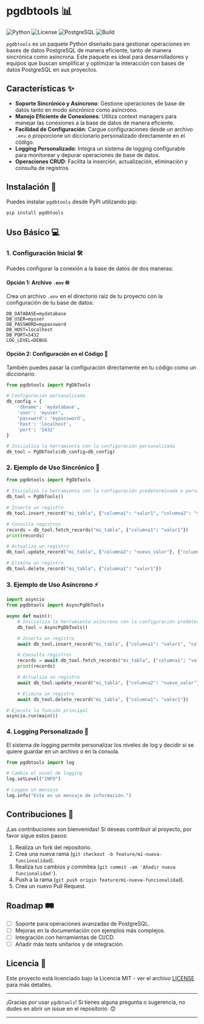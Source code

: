 # pgdbtools 📊

![Python](https://img.shields.io/badge/python-3.8%2B-blue)
![License](https://img.shields.io/badge/license-MIT-green)
![PostgreSQL](https://img.shields.io/badge/postgresql-✔️-blue)
![Build](https://img.shields.io/badge/build-passing-brightgreen)

`pgdbtools` es un paquete Python diseñado para gestionar operaciones en bases de datos PostgreSQL de manera eficiente, tanto de manera sincrónica como asíncrona. Este paquete es ideal para desarrolladores y equipos que buscan simplificar y optimizar la interacción con bases de datos PostgreSQL en sus proyectos.

## Características ✨

- **Soporte Sincrónico y Asíncrono**: Gestione operaciones de base de datos tanto en modo sincrónico como asíncrono.
- **Manejo Eficiente de Conexiones**: Utiliza context managers para manejar las conexiones a la base de datos de manera eficiente.
- **Facilidad de Configuración**: Cargue configuraciones desde un archivo `.env` o proporcione un diccionario personalizado directamente en el código.
- **Logging Personalizado**: Integra un sistema de logging configurable para monitorear y depurar operaciones de base de datos.
- **Operaciones CRUD**: Facilita la inserción, actualización, eliminación y consulta de registros.

## Instalación 🚀

Puedes instalar `pgdbtools` desde PyPI utilizando pip:

```bash
pip install pgdbtools
```

## Uso Básico 💻

### 1. Configuración Inicial 🛠️

Puedes configurar la conexión a la base de datos de dos maneras:

#### Opción 1: Archivo `.env` 🌐

Crea un archivo `.env` en el directorio raíz de tu proyecto con la configuración de tu base de datos:

```env
DB_DATABASE=mydatabase
DB_USER=myuser
DB_PASSWORD=mypassword
DB_HOST=localhost
DB_PORT=5432
LOG_LEVEL=DEBUG
```

#### Opción 2: Configuración en el Código 🔧

También puedes pasar la configuración directamente en tu código como un diccionario:

```python
from pgdbtools import PgDbTools

# Configuración personalizada
db_config = {
    'dbname': 'mydatabase',
    'user': 'myuser',
    'password': 'mypassword',
    'host': 'localhost',
    'port': '5432'
}

# Inicializa la herramienta con la configuración personalizada
db_tool = PgDbTools(db_config=db_config)
```

### 2. Ejemplo de Uso Sincrónico 🔄

```python
from pgdbtools import PgDbTools

# Inicializa la herramienta con la configuración predeterminada o personalizada
db_tool = PgDbTools()

# Inserta un registro
db_tool.insert_record("mi_tabla", {"columna1": "valor1", "columna2": "valor2"})

# Consulta registros
records = db_tool.fetch_records("mi_tabla", {"columna1": "valor1"})
print(records)

# Actualiza un registro
db_tool.update_record("mi_tabla", {"columna2": "nuevo_valor"}, {"columna1": "valor1"})

# Elimina un registro
db_tool.delete_record("mi_tabla", {"columna1": "valor1"})
```

### 3. Ejemplo de Uso Asíncrono ⚡

```python
import asyncio
from pgdbtools import AsyncPgDbTools

async def main():
    # Inicializa la herramienta asíncrona con la configuración predeterminada o personalizada
    db_tool = AsyncPgDbTools()

    # Inserta un registro
    await db_tool.insert_record("mi_tabla", {"columna1": "valor1", "columna2": "valor2"})

    # Consulta registros
    records = await db_tool.fetch_records("mi_tabla", {"columna1": "valor1"})
    print(records)

    # Actualiza un registro
    await db_tool.update_record("mi_tabla", {"columna2": "nuevo_valor"}, {"columna1": "valor1"})

    # Elimina un registro
    await db_tool.delete_record("mi_tabla", {"columna1": "valor1"})

# Ejecuta la función principal
asyncio.run(main())
```

### 4. Logging Personalizado 📜

El sistema de logging permite personalizar los niveles de log y decidir si se quiere guardar en un archivo o en la consola.

```python
from pgdbtools import log

# Cambia el nivel de logging
log.setLevel("INFO")

# Loggea un mensaje
log.info("Este es un mensaje de información.")
```

## Contribuciones 👥

¡Las contribuciones son bienvenidas! Si deseas contribuir al proyecto, por favor sigue estos pasos:

1. Realiza un fork del repositorio.
2. Crea una nueva rama (`git checkout -b feature/mi-nueva-funcionalidad`).
3. Realiza tus cambios y commitea (`git commit -am 'Añadir nueva funcionalidad'`).
4. Push a la rama (`git push origin feature/mi-nueva-funcionalidad`).
5. Crea un nuevo Pull Request.

## Roadmap 🛤️

- [ ] Soporte para operaciones avanzadas de PostgreSQL.
- [ ] Mejoras en la documentación con ejemplos más complejos.
- [ ] Integración con herramientas de CI/CD.
- [ ] Añadir más tests unitarios y de integración.

## Licencia 📄

Este proyecto está licenciado bajo la Licencia MIT - ver el archivo [LICENSE](LICENSE) para más detalles.

---

¡Gracias por usar `pgdbtools`! Si tienes alguna pregunta o sugerencia, no dudes en abrir un issue en el repositorio. 😊

---